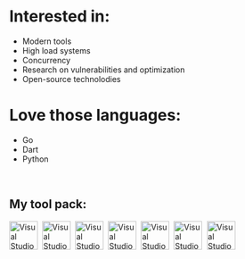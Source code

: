 # Interested in:

- Modern tools
- High load systems
- Concurrency 
- Research on vulnerabilities and optimization
- Open-source technolodies

# Love those languages:

- Go
- Dart
- Python


<br />

## My tool pack:

<img align="left" alt="Visual Studio Code" width="51px" height="51px" src="https://juststickers.in/wp-content/uploads/2016/07/go-programming-language.png" />
<img align="left" alt="Visual Studio Code" width="2.1px" src="https://upload.wikimedia.org/wikipedia/commons/5/59/Empty.png" />


<img align="left" alt="Visual Studio Code" width="51px"  height="51px" src="https://upload.wikimedia.org/wikipedia/commons/7/7e/Dart-logo.png" />
<img align="left" alt="Visual Studio Code" width="2.1px" src="https://upload.wikimedia.org/wikipedia/commons/5/59/Empty.png" />


<img align="left" alt="Visual Studio Code" width="51px"  height="51px" src="https://stickker.net/wp-content/uploads/2018/11/flutter.png-578x578.png" />
<img align="left" alt="Visual Studio Code" width="2.1px" src="https://upload.wikimedia.org/wikipedia/commons/5/59/Empty.png" />


<img align="left" alt="Visual Studio Code" width="51px"  height="51px" src="https://cdn.freebiesupply.com/logos/large/2x/leveldb-logo-png-transparent.png" />
<img align="left" alt="Visual Studio Code" width="2.1px" src="https://upload.wikimedia.org/wikipedia/commons/5/59/Empty.png" />


<img align="left" alt="Visual Studio Code" width="51px"  height="51px" src="https://i1.wp.com/techxposer.com/wp-content/uploads/2019/12/grpc-icon.png?fit=626%2C664" />
<img align="left" alt="Visual Studio Code" width="2.1px" src="https://upload.wikimedia.org/wikipedia/commons/5/59/Empty.png" />


<img align="left" alt="Visual Studio Code" width="51px"  height="51px" src="https://avatars.githubusercontent.com/u/8562608?s=280&v=4" />
<img align="left" alt="Visual Studio Code" width="2.1px" src="https://upload.wikimedia.org/wikipedia/commons/5/59/Empty.png" />


<img align="left" alt="Visual Studio Code" width="51px"  height="51px" src="https://git-scm.com/images/logos/downloads/Git-Icon-1788C.png" />

<br /><br />


<br />


